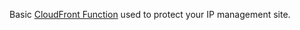 Basic [CloudFront Function](https://aws.amazon.com/blogs/aws/introducing-cloudfront-functions-run-your-code-at-the-edge-with-low-latency-at-any-scale/) used to protect your IP management site.
